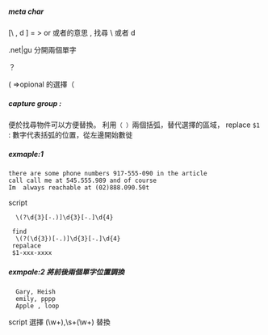 ##### meta char 


[\ , d ] = > or 或者的意思 , 找尋 \ 或者 d 

.net|gu 分開兩個單字

？ 

\( =>opional 的選擇（ 

##### capture group   :
便於找尋物件可以方便替換。
利用`（ ）`兩個括弧，替代選擇的區域，
replace `$1` : 數字代表括弧的位置，從左邊開始數徙 
 
##### exmaple:1
    there are some phone numbers 917-555-090 in the article      
    call call me at 545.555.989 and of course 
    Im  always reachable at (02)888.090.50t
       
script 
    
      \(?\d{3}[-.)]\d{3}[-.]\d{4} 
      
     find 
      \(?(\d{3})[-.)]\d{3}[-.]\d{4} 
     repalace 
     $1-xxx-xxxx 
##### exmpale:2 將前後兩個單字位置調換

      Gary, Heish 
      emily, pppp 
      Apple , loop 

script
       選擇
      (\w+),\s+(\w+)
       替換
      

 

      
     


